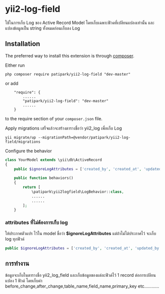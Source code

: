 # yii2-log-field
ใช้ในการเก็บ Log ของ Active Record Model  โดยเก็บเฉพาะฟิวดที่เปลียนแปลงเท่านั้น และแปลงข้อมูลเป็น string ทั้งหมดก่อนเก็บลง Log

Installation
------------

The preferred way to install this extension is through [composer](http://getcomposer.org/download/).

Either run

```
php composer require patipark/yii2-log-field "dev-master"
```

or add

```
    "require": {
        ......
        "patipark/yii2-log-field": "dev-master"
        ......
    }
```

to the require section of your `composer.json` file.

Apply migrations เสร็จแล้วจะสร้างตารางชื่อว่า yii2_log เพื่อเก็บ Log
 
 ```
yii migrate/up --migrationPath=@vendor/patipark/yii2-log-field/migrations
```

Configure the behavior
```php
class YourModel extends \yii\db\ActiveRecord
{
    public $ignoreLogAttributes = ['created_by', 'created_at', 'updated_by', 'updated_at'];
    
    public function behaviors()
    {
        return [
            \patipark\yii2logfield\LogBehavior::class,
            ......
            ......
        ];
    }
```

### attributes ที่ไม่ต้องการเก็บ log  
ให้ประกาศตัวแปร ไว้ใน model ขื่อว่า **$ignoreLogAttributes**  แต่ถ้าไม่ได้ประกาศไว้ จะเก็บ log ทุกฟิวด์ 

```php
public $ignoreLogAttributes = ['created_by', 'created_at', 'updated_by', 'updated_at'];
```


## การทำงาน
ข้อมูลจะเก็บในตารางชื่อ yii2_log_field และเก็บข้อมูลของแต่ละฟิวด์ไว้ 1 record ต่อการเปลียนแปลง 1 ฟิวด์ โดยเก็บค่า before_change,after_change,table_name,field_name,primary_key  etc............
